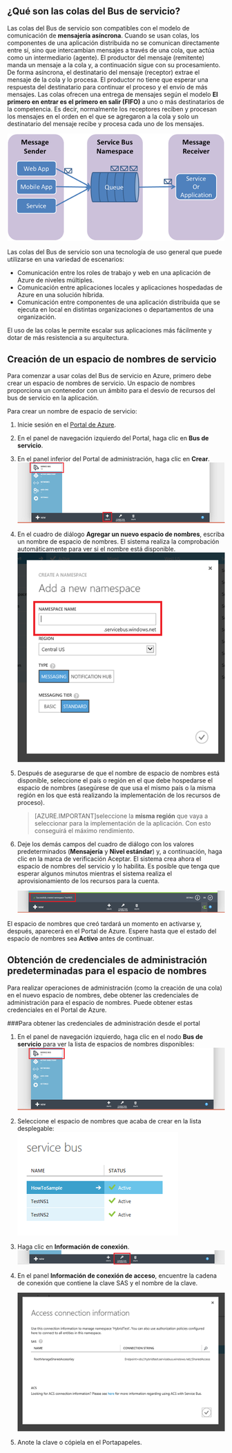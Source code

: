 ## ¿Qué son las colas del Bus de servicio?

Las colas del Bus de servicio son compatibles con el modelo de comunicación de **mensajería asíncrona**. Cuando se usan colas, los componentes de una aplicación distribuida no se comunican directamente entre sí, sino que intercambian mensajes a través de una cola, que actúa como un intermediario (agente). El productor del mensaje (remitente) manda un mensaje a la cola y, a continuación sigue con su procesamiento. De forma asíncrona, el destinatario del mensaje (receptor) extrae el mensaje de la cola y lo procesa. El productor no tiene que esperar una respuesta del destinatario para continuar el proceso y el envío de más mensajes. Las colas ofrecen una entrega de mensajes según el modelo **El primero en entrar es el primero en salir (FIFO)** a uno o más destinatarios de la competencia. Es decir, normalmente los receptores reciben y procesan los mensajes en el orden en el que se agregaron a la cola y solo un destinatario del mensaje recibe y procesa cada uno de los mensajes.

![QueueConcepts](./media/howto-service-bus-queues/sb-queues-08.png)

Las colas del Bus de servicio son una tecnología de uso general que puede utilizarse en una variedad de escenarios:

-   Comunicación entre los roles de trabajo y web en una aplicación de Azure de niveles múltiples.
-   Comunicación entre aplicaciones locales y aplicaciones hospedadas de Azure en una solución híbrida.
-   Comunicación entre componentes de una aplicación distribuida que se ejecuta en local en distintas organizaciones o departamentos de una organización.

El uso de las colas le permite escalar sus aplicaciones más fácilmente y dotar de más resistencia a su arquitectura.

## Creación de un espacio de nombres de servicio

Para comenzar a usar colas del Bus de servicio en Azure, primero debe crear un espacio de nombres de servicio. Un espacio de nombres proporciona un contenedor con un ámbito para el desvío de recursos del bus de servicio en la aplicación.

Para crear un nombre de espacio de servicio:

1.  Inicie sesión en el [Portal de Azure][].

2.  En el panel de navegación izquierdo del Portal, haga clic en **Bus de servicio**.

3.  En el panel inferior del Portal de administración, haga clic en **Crear**.
	![](./media/howto-service-bus-queues/sb-queues-03.png)

4.  En el cuadro de diálogo **Agregar un nuevo espacio de nombres**, escriba un nombre de espacio de nombres. El sistema realiza la comprobación automáticamente para ver si el nombre está disponible.   
	![](./media/howto-service-bus-queues/sb-queues-04.png)

5.  Después de asegurarse de que el nombre de espacio de nombres está disponible, seleccione el país o región en el que debe hospedarse el espacio de nombres (asegúrese de que usa el mismo país o la misma región en los que está realizando la implementación de los recursos de proceso).

	 >[AZURE.IMPORTANT]seleccione la **misma región** que vaya a seleccionar para la implementación de la aplicación. Con esto conseguirá el máximo rendimiento.

6. 	Deje los demás campos del cuadro de diálogo con los valores predeterminados (**Mensajería** y **Nivel estándar**) y, a continuación, haga clic en la marca de verificación Aceptar. El sistema crea ahora el espacio de nombres del servicio y lo habilita. Es posible que tenga que esperar algunos minutos mientras el sistema realiza el aprovisionamiento de los recursos para la cuenta.

	![](./media/howto-service-bus-queues/getting-started-multi-tier-27.png)

El espacio de nombres que creó tardará un momento en activarse y, después, aparecerá en el Portal de Azure. Espere hasta que el estado del espacio de nombres sea **Activo** antes de continuar.

## Obtención de credenciales de administración predeterminadas para el espacio de nombres

Para realizar operaciones de administración (como la creación de una cola) en el nuevo espacio de nombres, debe obtener las credenciales de administración para el espacio de nombres. Puede obtener estas credenciales en el Portal de Azure.

###Para obtener las credenciales de administración desde el portal

1.  En el panel de navegación izquierdo, haga clic en el nodo **Bus de servicio** para ver la lista de espacios de nombres disponibles:   
	![](./media/howto-service-bus-queues/sb-queues-13.png)

2.  Seleccione el espacio de nombres que acaba de crear en la lista desplegable:   
	![](./media/howto-service-bus-queues/sb-queues-09.png)

3.  Haga clic en **Información de conexión**.   
	![](./media/howto-service-bus-queues/sb-queues-06.png)

4.  En el panel **Información de conexión de acceso**, encuentre la cadena de conexión que contiene la clave SAS y el nombre de la clave.

	![](./media/howto-service-bus-queues/multi-web-45.png)
    
5.  Anote la clave o cópiela en el Portapapeles.

  [Portal de Azure]: http://manage.windowsazure.com

<!---HONumber=Oct15_HO3-->